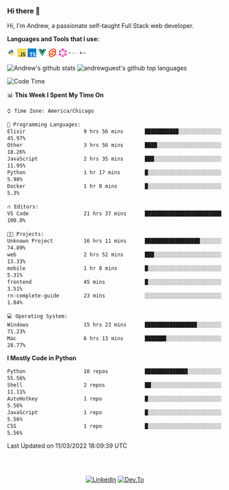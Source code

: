 ### Hi there 👋

Hi, I'm Andrew, a passionate self-taught Full Stack web developer.

**Languages and Tools that I use:**  

<code><img height="20" src="https://raw.githubusercontent.com/github/explore/80688e429a7d4ef2fca1e82350fe8e3517d3494d/topics/python/python.png"></code>
<code><img height="20" src="https://raw.githubusercontent.com/github/explore/80688e429a7d4ef2fca1e82350fe8e3517d3494d/topics/javascript/javascript.png"></code>
<code><img height="20" src="https://raw.githubusercontent.com/github/explore/80688e429a7d4ef2fca1e82350fe8e3517d3494d/topics/typescript/typescript.png"></code>
<code><img height="20" src="https://raw.githubusercontent.com/github/explore/80688e429a7d4ef2fca1e82350fe8e3517d3494d/topics/vue/vue.png"></code>
<code><img height="20" src="https://raw.githubusercontent.com/github/explore/42198dc9113595ddd22cc12771bb719c8cf08b67/topics/svelte/svelte.png"></code>
<code><img height="20" src="https://raw.githubusercontent.com/github/explore/5c058a388828bb5fde0bcafd4bc867b5bb3f26f3/topics/graphql/graphql.png"></code>
<code><img height="20" src="https://raw.githubusercontent.com/github/explore/80688e429a7d4ef2fca1e82350fe8e3517d3494d/topics/mongodb/mongodb.png"></code>
<code><img height="20" src="https://raw.githubusercontent.com/github/explore/d106aa3f6fa091ab80ab5c8cf0d931baff3caaea/topics/elixir/elixir.png"></code>

![Andrew's github stats](https://github-readme-stats.vercel.app/api?username=andrewguest&show_icons=true&theme=vue-dark&count_private=true)
<img height="180em" src="https://github-readme-stats.vercel.app/api/top-langs/?username=andrewguest&theme=vue-dark&layout=compact" alt="andrewguest's github top languages" />

<!--START_SECTION:waka-->
![Code Time](http://img.shields.io/badge/Code%20Time-1%2C005%20hrs%2050%20mins-blue)

📊 **This Week I Spent My Time On** 

```text
⌚︎ Time Zone: America/Chicago

💬 Programming Languages: 
Elixir                   9 hrs 56 mins       ███████████░░░░░░░░░░░░░░   45.97% 
Other                    3 hrs 56 mins       ████░░░░░░░░░░░░░░░░░░░░░   18.26% 
JavaScript               2 hrs 35 mins       ███░░░░░░░░░░░░░░░░░░░░░░   11.95% 
Python                   1 hr 17 mins        █░░░░░░░░░░░░░░░░░░░░░░░░   5.98% 
Docker                   1 hr 8 mins         █░░░░░░░░░░░░░░░░░░░░░░░░   5.3%

🔥 Editors: 
VS Code                  21 hrs 37 mins      █████████████████████████   100.0%

🐱‍💻 Projects: 
Unknown Project          16 hrs 11 mins      ██████████████████░░░░░░░   74.89% 
web                      2 hrs 52 mins       ███░░░░░░░░░░░░░░░░░░░░░░   13.33% 
mobile                   1 hr 8 mins         █░░░░░░░░░░░░░░░░░░░░░░░░   5.31% 
frontend                 45 mins             █░░░░░░░░░░░░░░░░░░░░░░░░   3.51% 
rn-complete-guide        23 mins             ░░░░░░░░░░░░░░░░░░░░░░░░░   1.84%

💻 Operating System: 
Windows                  15 hrs 23 mins      █████████████████░░░░░░░░   71.23% 
Mac                      6 hrs 13 mins       ███████░░░░░░░░░░░░░░░░░░   28.77%

```

**I Mostly Code in Python** 

```text
Python                   10 repos            ██████████████░░░░░░░░░░░   55.56% 
Shell                    2 repos             ██░░░░░░░░░░░░░░░░░░░░░░░   11.11% 
AutoHotkey               1 repo              █░░░░░░░░░░░░░░░░░░░░░░░░   5.56% 
JavaScript               1 repo              █░░░░░░░░░░░░░░░░░░░░░░░░   5.56% 
CSS                      1 repo              █░░░░░░░░░░░░░░░░░░░░░░░░   5.56%

```



 Last Updated on 11/03/2022 18:09:39 UTC
<!--END_SECTION:waka-->

<br><br>
<p align="center">
   <a href="https://www.linkedin.com/in/andrew-guest-a891759a" target="_blank"><img src="https://img.shields.io/badge/LinkedIn-0077B5?style=for-the-badge&logo=linkedin&logoColor=white" alt="Linkedin"></a>
  <a href="https://dev.to/aguest" target="_blank"><img src="https://img.shields.io/badge/Dev.to-0A0A0A?style=for-the-badge&logo=dev%2Eto&logoColor=white" alt="Dev.To"></a>
</p>
